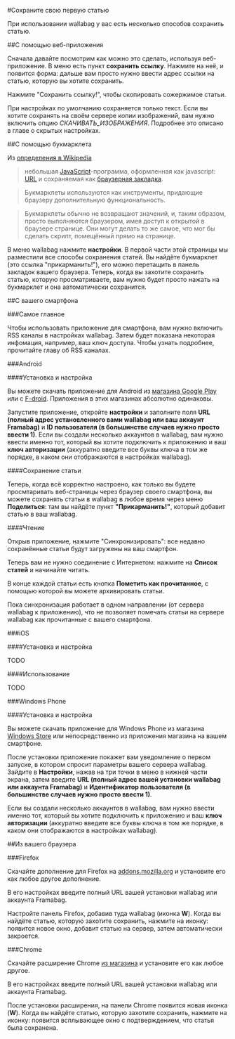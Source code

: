 #Сохраните свою первую статью

При использовании wallabag у вас есть несколько способов сохранить статью.

##С помощью веб-приложения

Сначала давайте посмотрим как можно это сделать, используя веб-приложение. В меню есть пункт **сохранить ссылку**. Нажмите на неё, и появится форма: дальше вам просто нужно ввести адрес ссылки на статью, которую вы хотите сохранить.

Нажмите "Сохранить ссылку!", чтобы скопировать сожержимое статьи.

При настройках по умолчанию сохраняется только текст. Если вы хотите сохранять на своём сервере копии изображений, вам нужно включить опцию *СКАЧИВАТЬ_ИЗОБРАЖЕНИЯ*. Подробнее это описано в главе о скрытых настройках.

##С помощью букмарклета

Из [определения в Wikipedia](http://ru.wikipedia.org/wiki/%D0%91%D1%83%D0%BA%D0%BC%D0%B0%D1%80%D0%BA%D0%BB%D0%B5%D1%82)

> небольшая [JavaScript](http://ru.wikipedia.org/wiki/JavaScript)-программа, оформленная как javascript: [URL](http://ru.wikipedia.org/wiki/URL) и сохраняемая как [браузерная закладка](http://ru.wikipedia.org/wiki/%D0%97%D0%B0%D0%BA%D0%BB%D0%B0%D0%B4%D0%BA%D0%B0_(%D0%BA%D0%BE%D0%BC%D0%BF%D1%8C%D1%8E%D1%82%D0%B5%D1%80)).

> Букмарклеты используются как инструменты, придающие браузеру дополнительную функциональность.

> Букмарклеты обычно не возвращают значений, и, таким образом, просто выполняются браузером, имея доступ к открытой в браузере странице. Они могут делать то же самое, что мог бы сделать скрипт, помещённый прямо на странице.

В меню wallabag нажмите **настройки**. В первой части этой страницы мы разместили все способы сохранения статей. Вы найдёте букмарклет (это ссылка "прикарманить!"), его можно перетащить в панель закладок вашего браузера.
Теперь, когда вы захотите сохранить статью, которую просматриваете, вам нужно будет просто нажать на букмарклет и она автоматически сохранится.

##С вашего смартфона

###Самое главное

Чтобы использовать приложение для смартфона, вам нужно включить RSS каналы в настройках wallabag. Затем будет показана некоторая инфомация, например, ваш ключ доступа. Чтобы узнать подробнее, прочитайте главу об RSS каналах.

###Android

####Установка и настройка

Вы можете скачать приложение для Android из [магазина Google Play](https://play.google.com/store/apps/details?id=fr.gaulupeau.apps.InThePoche) или с [F-droid](https://f-droid.org/app/fr.gaulupeau.apps.InThePoche). Приложения в этих магазинах абсолютно одинаковы.

Запустите приложение, откройте **настройки** и заполните поля **URL (полный адрес установленного вами wallabag или ваш аккаунт Framabag)** и **ID пользователя (в большинстве случаев нужно просто ввести 1)**. Если вы создали несколько аккаунтов в wallabag, вам нужно ввести именно тот, который вы хотите подключить к приложению и ваш **ключ авторизации** (аккуратно введите все буквы ключа в том же порядке, в каком они отображаются в настройках wallabag).

####Сохранение статьи

Теперь, когда всё корректно настроено, как только вы будете просмтаривать веб-страницы через браузер своего смартфона, вы можете сохранять статьи в wallabag в любое время через меню **Поделиться**: там вы найдёте пункт **"Прикарманить!"**, который добавит статью в ваш wallabag.

####Чтение

Открыв приложение, нажмите "Синхронизировать": все недавно сохранённые статьи будут загружены на ваш смартфон.

Теперь вам не нужно соединение с Интернетом: нажмите на  **Список статей** и начинайте читать.

В конце каждой статьи есть кнопка **Пометить как прочитанное**, с помощью которой вы можете архивировать статьи.

Пока синхронизация работает в одном направлении (от сервера wallabag к приложению), что не позволяет помечать статьи на сервере wallabag как прочитанные с вашего смартфона.

###iOS

####Установка и настройка

TODO

####Использование

TODO

###Windows Phone

####Установка и настройка

Вы можете скачать приложение для Windows Phone из магазина [Windows Store](http://www.windowsphone.com/fr-fr/store/app/wallabag/ff890514-348c-4d0b-9b43-153fff3f7450) или непосредственно из приложения магазина на вашем смартфоне.

После установки приложение покажет вам уведомление о первом запуске, в котором спросит параметры вашего сервера wallabag. Зайдите в **Настройки**, нажав на три точки в меню в нижней части экрана, затем введите **URL (полный адрес вашей установки wallabag или аккаунта Framabag)** и **Идентификатор пользователя (в большинстве случаев нужно просто ввести 1)**.

Если вы создали несколько аккаунтов в wallabag, вам нужно ввести именно тот, который вы хотите подключить к приложению и ваш **ключ авторизации** (аккуратно введите все буквы ключа в том же порядке, в каком они отображаются в настройках wallabag).

##Из вашего браузера

###Firefox

Скачайте дополнение для Firefox на [addons.mozilla.org](https://addons.mozilla.org/firefox/addon/wallabag/) и установите его как любое другое дополнение.

В его настройках введите полный URL вашей установки wallabag или аккаунта Framabag.

Настройте панель Firefox, добавив туда wallabag (иконка **W**). Когда вы найдёте статью, которую захотите сохранить, нажмите на иконку: появится новое окно, добавит статью на сервер, затем автоматически закроется.

###Chrome

Скачайте расширение Chrome [из магазина](https://chrome.google.com/webstore/detail/wallabag/bepdcjnnkglfjehplaogpoonpffbdcdj) и установите его как любое другое.

В его настройках введите полный URL вашей установки wallabag или аккаунта Framabag.

После установки расширения, на панели Chrome появится новая иконка (**W**). Когда вы найдёте статью, которую захотите сохранить, нажмите на иконку: появится всплывающее окно с подтверждением, что статья была сохранена.
